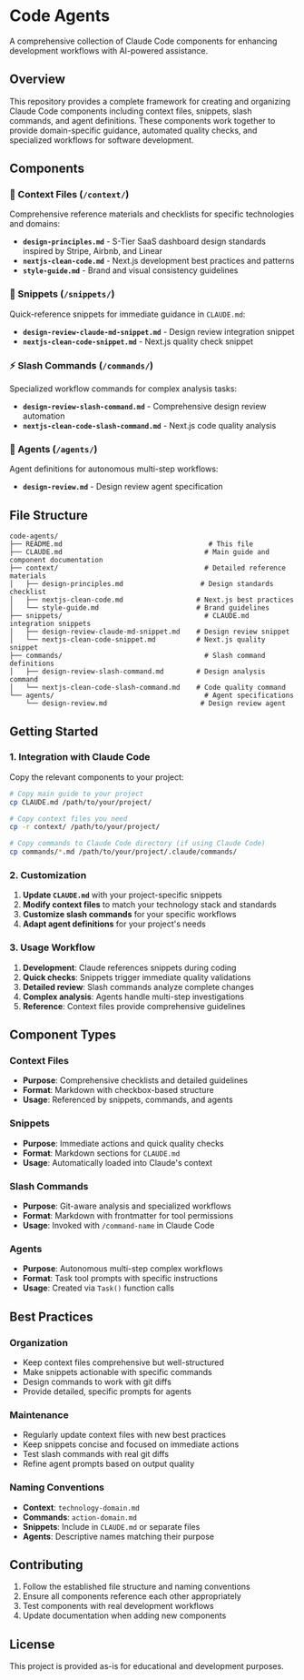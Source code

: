 # Code Agents

A comprehensive collection of Claude Code components for enhancing development workflows with AI-powered assistance.

## Overview

This repository provides a complete framework for creating and organizing Claude Code components including context files, snippets, slash commands, and agent definitions. These components work together to provide domain-specific guidance, automated quality checks, and specialized workflows for software development.

## Components

### 📁 Context Files (`/context/`)
Comprehensive reference materials and checklists for specific technologies and domains:

- **`design-principles.md`** - S-Tier SaaS dashboard design standards inspired by Stripe, Airbnb, and Linear
- **`nextjs-clean-code.md`** - Next.js development best practices and patterns  
- **`style-guide.md`** - Brand and visual consistency guidelines

### 📝 Snippets (`/snippets/`)
Quick-reference snippets for immediate guidance in `CLAUDE.md`:

- **`design-review-claude-md-snippet.md`** - Design review integration snippet
- **`nextjs-clean-code-snippet.md`** - Next.js quality check snippet

### ⚡ Slash Commands (`/commands/`)
Specialized workflow commands for complex analysis tasks:

- **`design-review-slash-command.md`** - Comprehensive design review automation
- **`nextjs-clean-code-slash-command.md`** - Next.js code quality analysis

### 🤖 Agents (`/agents/`)
Agent definitions for autonomous multi-step workflows:

- **`design-review.md`** - Design review agent specification

## File Structure

```
code-agents/
├── README.md                                    # This file
├── CLAUDE.md                                   # Main guide and component documentation
├── context/                                    # Detailed reference materials
│   ├── design-principles.md                   # Design standards checklist
│   ├── nextjs-clean-code.md                  # Next.js best practices
│   └── style-guide.md                        # Brand guidelines
├── snippets/                                   # CLAUDE.md integration snippets
│   ├── design-review-claude-md-snippet.md    # Design review snippet
│   └── nextjs-clean-code-snippet.md          # Next.js quality snippet
├── commands/                                   # Slash command definitions
│   ├── design-review-slash-command.md        # Design analysis command
│   └── nextjs-clean-code-slash-command.md    # Code quality command
└── agents/                                     # Agent specifications
    └── design-review.md                       # Design review agent
```

## Getting Started

### 1. Integration with Claude Code

Copy the relevant components to your project:

```bash
# Copy main guide to your project
cp CLAUDE.md /path/to/your/project/

# Copy context files you need
cp -r context/ /path/to/your/project/

# Copy commands to Claude Code directory (if using Claude Code)
cp commands/*.md /path/to/your/project/.claude/commands/
```

### 2. Customization

1. **Update `CLAUDE.md`** with your project-specific snippets
2. **Modify context files** to match your technology stack and standards
3. **Customize slash commands** for your specific workflows
4. **Adapt agent definitions** for your project's needs

### 3. Usage Workflow

1. **Development**: Claude references snippets during coding
2. **Quick checks**: Snippets trigger immediate quality validations  
3. **Detailed review**: Slash commands analyze complete changes
4. **Complex analysis**: Agents handle multi-step investigations
5. **Reference**: Context files provide comprehensive guidelines

## Component Types

### Context Files
- **Purpose**: Comprehensive checklists and detailed guidelines
- **Format**: Markdown with checkbox-based structure
- **Usage**: Referenced by snippets, commands, and agents

### Snippets  
- **Purpose**: Immediate actions and quick quality checks
- **Format**: Markdown sections for `CLAUDE.md`
- **Usage**: Automatically loaded into Claude's context

### Slash Commands
- **Purpose**: Git-aware analysis and specialized workflows
- **Format**: Markdown with frontmatter for tool permissions
- **Usage**: Invoked with `/command-name` in Claude Code

### Agents
- **Purpose**: Autonomous multi-step complex workflows
- **Format**: Task tool prompts with specific instructions
- **Usage**: Created via `Task()` function calls

## Best Practices

### Organization
- Keep context files comprehensive but well-structured
- Make snippets actionable with specific commands
- Design commands to work with git diffs
- Provide detailed, specific prompts for agents

### Maintenance
- Regularly update context files with new best practices
- Keep snippets concise and focused on immediate actions  
- Test slash commands with real git diffs
- Refine agent prompts based on output quality

### Naming Conventions
- **Context**: `technology-domain.md`
- **Commands**: `action-domain.md`  
- **Snippets**: Include in `CLAUDE.md` or separate files
- **Agents**: Descriptive names matching their purpose

## Contributing

1. Follow the established file structure and naming conventions
2. Ensure all components reference each other appropriately
3. Test components with real development workflows
4. Update documentation when adding new components

## License

This project is provided as-is for educational and development purposes.